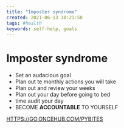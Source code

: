 ```yaml
---
title: "Imposter syndrome"
created: 2021-06-13 18:21:58
tags: #health
keywords: self-help, goals
---
```

#  Imposter syndrome 

- Set an audacious goal
- Plan out te monthly actions you will take
- Plan out and review your weeks
- Plan out your day before going to bed
- time audit your day
- BECOME **ACCOUNTABLE** TO YOURSELF

[HTTPS://GO.ONCEHUB.COM/PYBITES](HTTPS://GO.ONCEHUB.COM/PYBITES)
